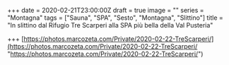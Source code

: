 +++
date = 2020-02-21T23:00:00Z
draft = true
image = ""
series = "Montagna"
tags = ["Sauna", "SPA", "Sesto", "Montagna", "Slittino"]
title = "In slittino dal Rifugio Tre Scarperi alla SPA più bella della Val Pusteria"

+++
[https://photos.marcozeta.com/Private/2020-02-22-TreScarperi/](https://photos.marcozeta.com/Private/2020-02-22-TreScarperi/ "https://photos.marcozeta.com/Private/2020-02-22-TreScarperi/")